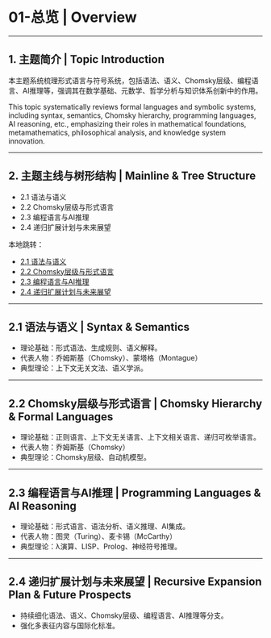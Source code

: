 # 01-总览 | Overview

---

## 1. 主题简介 | Topic Introduction

本主题系统梳理形式语言与符号系统，包括语法、语义、Chomsky层级、编程语言、AI推理等，强调其在数学基础、元数学、哲学分析与知识体系创新中的作用。

This topic systematically reviews formal languages and symbolic systems, including syntax, semantics, Chomsky hierarchy, programming languages, AI reasoning, etc., emphasizing their roles in mathematical foundations, metamathematics, philosophical analysis, and knowledge system innovation.

---

## 2. 主题主线与树形结构 | Mainline & Tree Structure

- 2.1 语法与语义
- 2.2 Chomsky层级与形式语言
- 2.3 编程语言与AI推理
- 2.4 递归扩展计划与未来展望

本地跳转：
- [2.1 语法与语义](#21-语法与语义)
- [2.2 Chomsky层级与形式语言](#22-chomsky层级与形式语言)
- [2.3 编程语言与AI推理](#23-编程语言与ai推理)
- [2.4 递归扩展计划与未来展望](#24-递归扩展计划与未来展望)

---

## 2.1 语法与语义 | Syntax & Semantics
- 理论基础：形式语法、生成规则、语义解释。
- 代表人物：乔姆斯基（Chomsky）、蒙塔格（Montague）
- 典型理论：上下文无关文法、语义学派。

---

## 2.2 Chomsky层级与形式语言 | Chomsky Hierarchy & Formal Languages
- 理论基础：正则语言、上下文无关语言、上下文相关语言、递归可枚举语言。
- 代表人物：乔姆斯基（Chomsky）
- 典型理论：Chomsky层级、自动机模型。

---

## 2.3 编程语言与AI推理 | Programming Languages & AI Reasoning
- 理论基础：形式语言、语法分析、语义推理、AI集成。
- 代表人物：图灵（Turing）、麦卡锡（McCarthy）
- 典型理论：λ演算、LISP、Prolog、神经符号推理。

---

## 2.4 递归扩展计划与未来展望 | Recursive Expansion Plan & Future Prospects
- 持续细化语法、语义、Chomsky层级、编程语言、AI推理等分支。
- 强化多表征内容与国际化标准。
